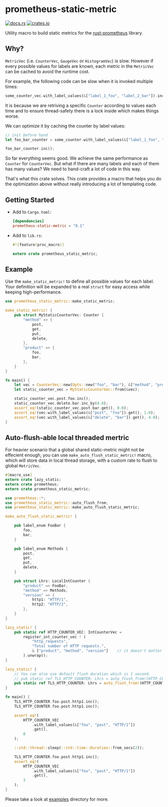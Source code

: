 # prometheus-static-metric

[![docs.rs](https://docs.rs/prometheus-static-metric/badge.svg)](https://docs.rs/prometheus-static-metric)
[![crates.io](http://meritbadge.herokuapp.com/prometheus-static-metric)](https://crates.io/crates/prometheus-static-metric)

Utility macro to build static metrics for the [rust-prometheus](https://github.com/tikv/rust-prometheus) library.

## Why?

`MetricVec` (i.e. `CounterVec`, `GaugeVec` or `HistogramVec`) is slow. However if every possible values for labels are
known, each metric in the `MetricVec` can be cached to avoid the runtime cost.

For example, the following code can be slow when it is invoked multiple times:

```rust
some_counter_vec.with_label_values(&["label_1_foo", "label_2_bar"]).inc();
```

It is because we are retriving a specific `Counter` according to values each time and to ensure thread-safety there is
a lock inside which makes things worse.

We can optimize it by caching the counter by label values:

```rust
// init before hand
let foo_bar_counter = some_counter.with_label_values(&["label_1_foo", "label_2_bar"]);

foo_bar_counter.inc();
```

So far everything seems good. We achieve the same performance as `Counter` for `CounterVec`. But what if there are many
labels and each of them has many values? We need to hand-craft a lot of code in this way.

That's what this crate solves. This crate provides a macro that helps you do the optimization above without really
introducing a lot of templating code.

## Getting Started

+ Add to `Cargo.toml`:

    ```toml
    [dependencies]
    prometheus-static-metric = "0.1"
    ```

+ Add to `lib.rs`:

    ```rust
    #![feature(proc_macro)]

    extern crate prometheus_static_metric;
    ```

## Example

Use the `make_static_metric!` to define all possible values for each label. Your definition will be expanded to a real
`struct` for easy access while keeping high-performance.

```rust
use prometheus_static_metric::make_static_metric;

make_static_metric! {
    pub struct MyStaticCounterVec: Counter {
        "method" => {
            post,
            get,
            put,
            delete,
        },
        "product" => {
            foo,
            bar,
        },
    }
}

fn main() {
    let vec = CounterVec::new(Opts::new("foo", "bar"), &["method", "product"]).unwrap();
    let static_counter_vec = MyStaticCounterVec::from(&vec);

    static_counter_vec.post.foo.inc();
    static_counter_vec.delete.bar.inc_by(4.0);
    assert_eq!(static_counter_vec.post.bar.get(), 0.0);
    assert_eq!(vec.with_label_values(&["post", "foo"]).get(), 1.0);
    assert_eq!(vec.with_label_values(&["delete", "bar"]).get(), 4.0);
}
```

## Auto-flush-able local threaded mertric

For heavier scenario that a global shared static-metric might not be effecient enough, you can use `make_auto_flush_static_metric!` macro, which will store data in local thread storage, with a custom rate to flush to global `MetricVec`.

```rust
#[macro_use]
extern crate lazy_static;
extern crate prometheus;
extern crate prometheus_static_metric;

use prometheus::*;
use prometheus_static_metric::auto_flush_from;
use prometheus_static_metric::make_auto_flush_static_metric;

make_auto_flush_static_metric! {

    pub label_enum FooBar {
        foo,
        bar,
    }

    pub label_enum Methods {
        post,
        get,
        put,
        delete,
    }

    pub struct Lhrs: LocalIntCounter {
        "product" => FooBar,
        "method" => Methods,
        "version" => {
            http1: "HTTP/1",
            http2: "HTTP/2",
        },
    }
}

lazy_static! {
    pub static ref HTTP_COUNTER_VEC: IntCounterVec =
        register_int_counter_vec ! (
            "http_requests",
            "Total number of HTTP requests.",
            & ["product", "method", "version"]    // it doesn't matter for the label order
        ).unwrap();
}

lazy_static! {
    // You can also use default flush duration which is 1 second.
    // pub static ref TLS_HTTP_COUNTER: Lhrs = auto_flush_from!(HTTP_COUNTER_VEC, Lhrs);
    pub static ref TLS_HTTP_COUNTER: Lhrs = auto_flush_from!(HTTP_COUNTER_VEC, Lhrs, std::time::Duration::from_secs(1));
}

fn main() {
    TLS_HTTP_COUNTER.foo.post.http1.inc();
    TLS_HTTP_COUNTER.foo.post.http1.inc();

    assert_eq!(
        HTTP_COUNTER_VEC
            .with_label_values(&["foo", "post", "HTTP/1"])
            .get(),
        0
    );

    ::std::thread::sleep(::std::time::Duration::from_secs(2));

    TLS_HTTP_COUNTER.foo.post.http1.inc();
    assert_eq!(
        HTTP_COUNTER_VEC
            .with_label_values(&["foo", "post", "HTTP/1"])
            .get(),
        3
    );
}
```



Please take a look at [examples](./examples) directory for more.
